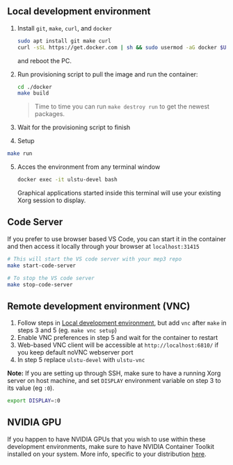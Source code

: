 ## Local development environment

1. Install `git`, `make`, `curl`, and `docker`
   ```sh
   sudo apt install git make curl
   curl -sSL https://get.docker.com | sh && sudo usermod -aG docker $USER
   ```
   and reboot the PC.

2. Run provisioning script to pull the image and run the container:

   ```sh
   cd ./docker
   make build
   ```

   > Time to time you can run `make destroy run` to get the newest packages.

3. Wait for the provisioning script to finish

4. Setup
```sh
make run
```

5. Acces the environment from any terminal window
   ```sh
   docker exec -it ulstu-devel bash
   ```
   Graphical applications started inside this terminal will use your existing Xorg session to display.

## Code Server

If you prefer to use browser based VS Code, you can start it in the container and then access it locally through your browser at `localhost:31415`

```sh
# This will start the VS code server with your mep3 repo
make start-code-server

# To stop the VS code server
make stop-code-server
```

## Remote development environment (VNC)

1. Follow steps in [Local development environment](#local-development-environment), but add `vnc` after
   `make` in steps 3 and 5 (eg. `make vnc setup`)
2. Enable VNC preferences in step 5 and wait for the container to restart
3. Web-based VNC client will be accessible at `http://localhost:6810/` if you keep default noVNC webserver port
4. In step 5 replace `ulstu-devel` with `ulstu-vnc`

**Note:** If you are setting up through SSH, make sure to have a running Xorg server on host machine,
and set `DISPLAY` environment variable on step 3 to its value (eg `:0`).

```sh
export DISPLAY=:0
```

## NVIDIA GPU

If you happen to have NVIDIA GPUs that you wish to use within these development environments, make sure
to have NVIDIA Container Toolkit installed on your system. More info, specific to your distribution [here](https://docs.nvidia.com/datacenter/cloud-native/container-toolkit/latest/install-guide.html).
